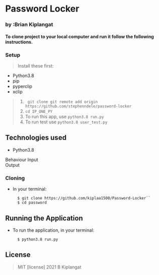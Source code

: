 # Password Locker
### by :Brian Kiplangat 

#### To clone project to your local computer and run it follow the following instructions.

### Setup
> Install these first:
* Python3.8
* pip
* pyperclip
* xclip

 

 >1. `` git clone git remote add origin https://github.com/stephenndele/password-locker``
>2. ``cd IP_ONE_PY``
>3. To run this app,  use  ``` python3.8 run.py ```
>4. To run test use ``` python3.8 user_test.py ```




## Technologies used
* Python3.8


Behaviour
Input  
Output 

### Cloning
* In your terminal:
        
        $ git clone https://github.com/kiplaa1500/Password-Locker``
        $ cd password

## Running the Application
* To run the application, in your terminal:

        $ python3.8 run.py      



## License
> MIT [license] 2021 B Kiplangat
